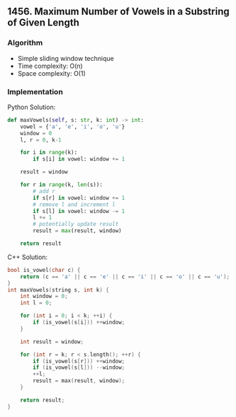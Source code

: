 ## 1456. Maximum Number of Vowels in a Substring of Given Length
### Algorithm
- Simple sliding window technique
- Time complexity: O(n)
- Space complexity: O(1)
### Implementation
Python Solution:
```python
def maxVowels(self, s: str, k: int) -> int:
    vowel = {'a', 'e', 'i', 'o', 'u'}
    window = 0
    l, r = 0, k-1

    for i in range(k):
        if s[i] in vowel: window += 1

    result = window

    for r in range(k, len(s)):
        # add r
        if s[r] in vowel: window += 1
        # remove l and increment l
        if s[l] in vowel: window -= 1
        l += 1
        # potentially update result
        result = max(result, window)

    return result
```
C++ Solution:
```cpp
bool is_vowel(char c) {
    return (c == 'a' || c == 'e' || c == 'i' || c == 'o' || c == 'u');
}
int maxVowels(string s, int k) {
    int window = 0;
    int l = 0;

    for (int i = 0; i < k; ++i) {
        if (is_vowel(s[i])) ++window;
    }

    int result = window;

    for (int r = k; r < s.length(); ++r) {
        if (is_vowel(s[r])) ++window;
        if (is_vowel(s[l])) --window;
        ++l;
        result = max(result, window);
    }

    return result;
}
```